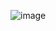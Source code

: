 ![image](https://user-images.githubusercontent.com/31961588/163827530-2fcbe638-b7b6-440a-9337-ad5e1bbfdbc5.png)

